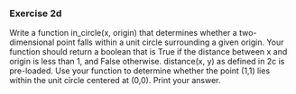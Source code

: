 ### Exercise 2d

Write a function in_circle(x, origin) that determines whether a two-dimensional point falls within a unit circle surrounding a given origin.
Your function should return a boolean that is True if the distance between x and origin is less than 1, and False otherwise.
distance(x, y) as defined in 2c is pre-loaded.
Use your function to determine whether the point (1,1) lies within the unit circle centered at (0,0).
Print your answer.

